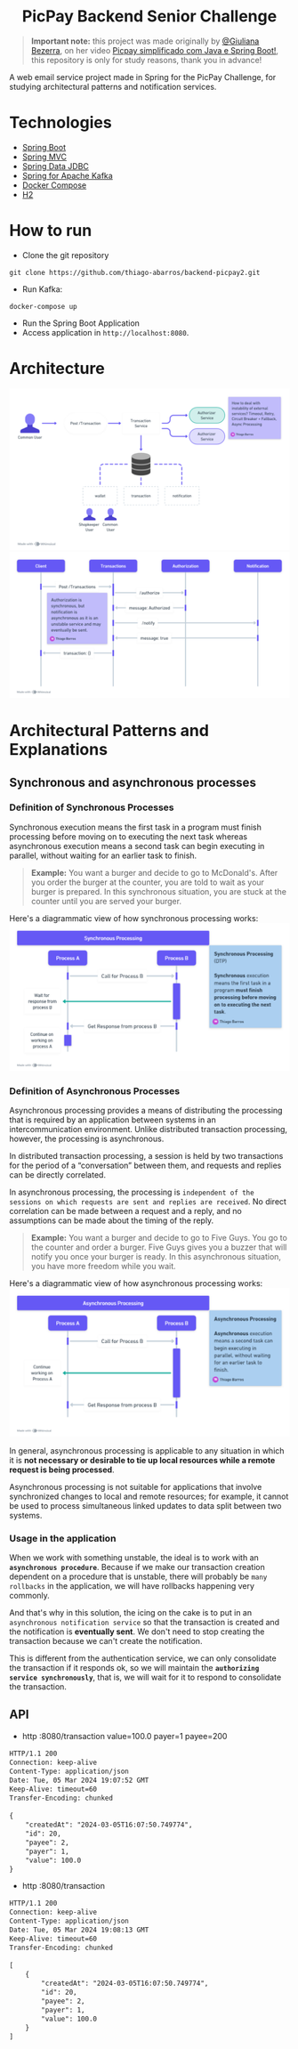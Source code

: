 <h1 align="center">
  PicPay Backend Senior Challenge
</h1>

> **Important note:** this project was made originally by [@Giuliana Bezerra](https://github.com/giuliana-bezerra), on her video [Picpay simplificado com Java e Spring Boot!](https://youtu.be/YcuscoiIN14), this repository is only for study reasons, thank you in advance!

A web email service project made in Spring for the PicPay Challenge, for studying architectural patterns and notification services.

# Technologies

- [Spring Boot](https://spring.io/projects/spring-boot)
- [Spring MVC](https://docs.spring.io/spring-framework/reference/web/webmvc.html)
- [Spring Data JDBC](https://spring.io/projects/spring-data-jdbc)
- [Spring for Apache Kafka](https://spring.io/projects/spring-kafka)
- [Docker Compose](https://docs.docker.com/compose/)
- [H2](https://www.h2database.com/html/main.html)

# How to run

- Clone the git repository
```
git clone https://github.com/thiago-abarros/backend-picpay2.git
```
- Run Kafka:
```
docker-compose up
```
- Run the Spring Boot Application
- Access application in `http://localhost:8080`.

# Architecture
![Architectural Drawing](.github/Architectural%20Drawing.png)
![Activity Diagram](.github/Activity%20Diagram.png)

# Architectural Patterns and Explanations

## Synchronous and asynchronous processes

### Definition of Synchronous Processes

Synchronous execution means the first task in a program must finish processing before moving on to executing the next task whereas asynchronous execution means a second task can begin executing in parallel, without waiting for an earlier task to finish.

> **Example:** You want a burger and decide to go to McDonald's. After you order the burger at the counter, you are told to wait as your burger is prepared. In this synchronous situation, you are stuck at the counter until you are served your burger.

Here's a diagrammatic view of how synchronous processing works:
![Synchronous Processing](.github/Synchronous%20Processing.png)

### Definition of Asynchronous Processes

Asynchronous processing provides a means of distributing the processing that is required by an application between systems in an intercommunication environment. Unlike distributed transaction processing, however, the processing is asynchronous.

In distributed transaction processing, a session is held by two transactions for the period of a “conversation” between them, and requests and replies can be directly correlated.

In asynchronous processing, the processing is ``independent of the sessions on which requests are sent and replies are received``. No direct correlation can be made between a request and a reply, and no assumptions can be made about the timing of the reply.

> **Example:** You want a burger and decide to go to Five Guys. You go to the counter and order a burger. Five Guys gives you a buzzer that will notify you once your burger is ready. In this asynchronous situation, you have more freedom while you wait.

Here's a diagrammatic view of how asynchronous processing works:
![Asynchronous Processing](.github/Asynchronous%20Processing.png)

In general, asynchronous processing is applicable to any situation in which it is **not necessary or desirable to tie up local resources while a remote request is being processed**.

Asynchronous processing is not suitable for applications that involve synchronized changes to local and remote resources; for example, it cannot be used to process simultaneous linked updates to data split between two systems.

### Usage in the application

When we work with something unstable, the ideal is to work with an **``asynchronous procedure``**. Because if we make our transaction creation dependent on a procedure that is unstable, there will probably be ``many rollbacks`` in the application, we will have rollbacks happening very commonly. 

And that's why in this solution, the icing on the cake is to put in an ``asynchronous notification service`` so that the transaction is created and the notification is **eventually sent**. We don't need to stop creating the transaction because we can't create the notification.

This is different from the authentication service, we can only consolidate the transaction if it responds ok, so we will maintain the **``authorizing service synchronously``**, that is, we will wait for it to respond to consolidate the transaction.

## API

- http :8080/transaction value=100.0 payer=1 payee=200
```
HTTP/1.1 200
Connection: keep-alive
Content-Type: application/json
Date: Tue, 05 Mar 2024 19:07:52 GMT
Keep-Alive: timeout=60
Transfer-Encoding: chunked

{
    "createdAt": "2024-03-05T16:07:50.749774",
    "id": 20,
    "payee": 2,
    "payer": 1,
    "value": 100.0
}
```

- http :8080/transaction
```
HTTP/1.1 200
Connection: keep-alive
Content-Type: application/json
Date: Tue, 05 Mar 2024 19:08:13 GMT
Keep-Alive: timeout=60
Transfer-Encoding: chunked

[
    {
        "createdAt": "2024-03-05T16:07:50.749774",
        "id": 20,
        "payee": 2,
        "payer": 1,
        "value": 100.0
    }
]
```